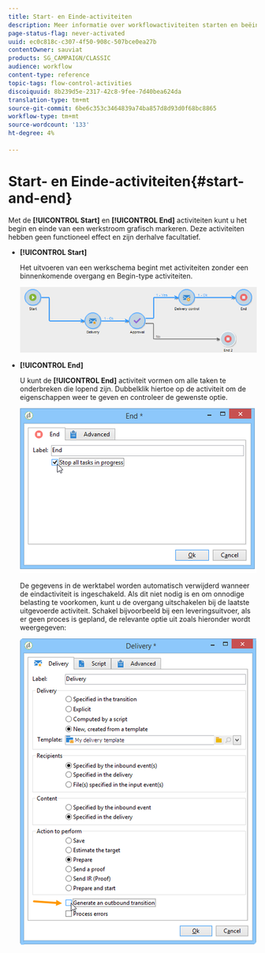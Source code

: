 ```yaml
---
title: Start- en Einde-activiteiten
description: Meer informatie over workflowactiviteiten starten en beëindigen
page-status-flag: never-activated
uuid: ec0c818c-c307-4f50-908c-507bce0ea27b
contentOwner: sauviat
products: SG_CAMPAIGN/CLASSIC
audience: workflow
content-type: reference
topic-tags: flow-control-activities
discoiquuid: 8b239d5e-2317-42c8-9fee-7d40bea624da
translation-type: tm+mt
source-git-commit: 6be6c353c3464839a74ba857d8d93d0f68bc8865
workflow-type: tm+mt
source-wordcount: '133'
ht-degree: 4%

---
```



# Start- en Einde-activiteiten{#start-and-end}

Met de **[!UICONTROL Start]** en **[!UICONTROL End]** activiteiten kunt u het begin en einde van een werkstroom grafisch markeren. Deze activiteiten hebben geen functioneel effect en zijn derhalve facultatief.

* **[!UICONTROL Start]**

   Het uitvoeren van een werkschema begint met activiteiten zonder een binnenkomende overgang en Begin-type activiteiten.

   ![](assets/s_user_segmentation_start_stop.png)

* **[!UICONTROL End]**

   U kunt de **[!UICONTROL End]** activiteit vormen om alle taken te onderbreken die lopend zijn. Dubbelklik hiertoe op de activiteit om de eigenschappen weer te geven en controleer de gewenste optie.

   ![](assets/s_user_segmentation_end.png)

   De gegevens in de werktabel worden automatisch verwijderd wanneer de eindactiviteit is ingeschakeld. Als dit niet nodig is en om onnodige belasting te voorkomen, kunt u de overgang uitschakelen bij de laatste uitgevoerde activiteit. Schakel bijvoorbeeld bij een leveringsuitvoer, als er geen proces is gepland, de relevante optie uit zoals hieronder wordt weergegeven:

   ![](assets/s_advuser_delivery_option_no_output.png)

